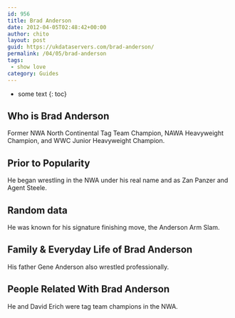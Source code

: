 ```yaml
---
id: 956
title: Brad Anderson
date: 2012-04-05T02:48:42+00:00
author: chito
layout: post
guid: https://ukdataservers.com/brad-anderson/
permalink: /04/05/brad-anderson
tags:
 - show love
category: Guides
---
```


* some text
{: toc}


## Who is  Brad Anderson
                  
                  
                  
Former NWA North Continental Tag Team Champion, NAWA Heavyweight Champion, and WWC Junior Heavyweight Champion.
                  
                
                
                
## Prior to Popularity 
                  
                  
                  
He began wrestling in the NWA under his real name and as Zan Panzer and Agent Steele.
                  
                
                
                
## Random data 
                  
                  
                  
He was known for his signature finishing move, the Anderson Arm Slam.
                  
                
                
                
## Family & Everyday Life of Brad Anderson
                  
                  
                  
His father Gene Anderson also wrestled professionally.
                  
                
                
                
## People Related With  Brad Anderson
                  
                  
                  
He and David Erich were tag team champions in the NWA.
                  
                
              
            
          
          
          
    
    
  
